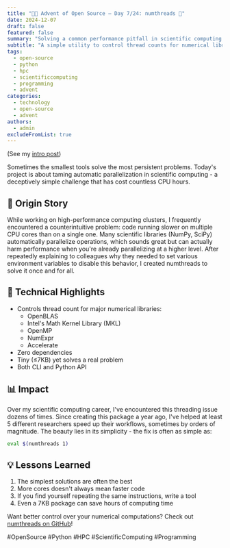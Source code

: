 ```yaml
---
title: "🎄🎁 Advent of Open Source – Day 7/24: numthreads 🧵"
date: 2024-12-07
draft: false
featured: false
summary: "Solving a common performance pitfall in scientific computing with a tiny yet powerful tool."
subtitle: "A simple utility to control thread counts for numerical libraries, preventing performance degradation."
tags:
  - open-source
  - python
  - hpc
  - scientificcomputing
  - programming
  - advent
categories:
  - technology
  - open-source
  - advent
authors:
  - admin
excludeFromList: true
---
```


(See my [intro post](https://www.linkedin.com/posts/basnijholt_advent-of-open-source-celebrating-activity-7269075513002909697-M89J))

Sometimes the smallest tools solve the most persistent problems. Today's project is about taming automatic parallelization in scientific computing - a deceptively simple challenge that has cost countless CPU hours.

## 📖 Origin Story

While working on high-performance computing clusters, I frequently encountered a counterintuitive problem: code running slower on multiple CPU cores than on a single one. Many scientific libraries (NumPy, SciPy) automatically parallelize operations, which sounds great but can actually harm performance when you're already parallelizing at a higher level. After repeatedly explaining to colleagues why they needed to set various environment variables to disable this behavior, I created numthreads to solve it once and for all.

## 🔧 Technical Highlights

- Controls thread count for major numerical libraries:
  - OpenBLAS
  - Intel's Math Kernel Library (MKL)
  - OpenMP
  - NumExpr
  - Accelerate
- Zero dependencies
- Tiny (≤7KB) yet solves a real problem
- Both CLI and Python API

## 📊 Impact

Over my scientific computing career, I've encountered this threading issue dozens of times. Since creating this package a year ago, I've helped at least 5 different researchers speed up their workflows, sometimes by orders of magnitude. The beauty lies in its simplicity - the fix is often as simple as:

```bash
eval $(numthreads 1)
```

## 💡 Lessons Learned

1. The simplest solutions are often the best
2. More cores doesn't always mean faster code
3. If you find yourself repeating the same instructions, write a tool
4. Even a 7KB package can save hours of computing time

Want better control over your numerical computations? Check out [numthreads on GitHub](https://github.com/basnijholt/numthreads)!

#OpenSource #Python #HPC #ScientificComputing #Programming
